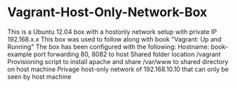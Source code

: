 # Vagrant-Host-Only-Network-Box
This is a Ubuntu 12.04 box with a hostonly network setup with private IP 192.168.x.x
This box was used to follow along with book "Vagrant: Up and Running"
The box has been configured with the following:
Hostname: book-example
port forwarding 80, 8082 to host
Shared folder location /vagrant
Provisioning script to install apache and share /var/www to shared directory on host machine
Privage host-only network of 192.168.10.10 that can only be seen by host machine
